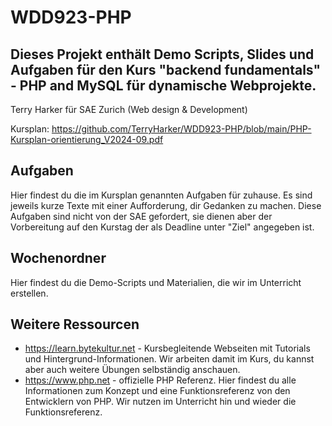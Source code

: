 # WDD923-PHP
Dieses Projekt enthält Demo Scripts, Slides und Aufgaben für den Kurs "backend fundamentals" - PHP and MySQL für dynamische Webprojekte.
---
Terry Harker für SAE Zurich (Web design & Development)

Kursplan: https://github.com/TerryHarker/WDD923-PHP/blob/main/PHP-Kursplan-orientierung_V2024-09.pdf

## Aufgaben
Hier findest du die im Kursplan genannten Aufgaben für zuhause. Es sind jeweils kurze Texte mit einer Aufforderung, dir Gedanken zu machen. Diese Aufgaben sind nicht von der SAE gefordert, sie dienen aber der Vorbereitung auf den Kurstag der als Deadline unter "Ziel" angegeben ist.

## Wochenordner
Hier findest du die Demo-Scripts und Materialien, die wir im Unterricht erstellen.

## Weitere Ressourcen
- https://learn.bytekultur.net - Kursbegleitende Webseiten mit Tutorials und Hintergrund-Informationen. Wir arbeiten damit im Kurs, du kannst aber auch weitere Übungen selbständig anschauen.
- https://www.php.net - offizielle PHP Referenz. Hier findest du alle Informationen zum Konzept und eine Funktionsreferenz von den Entwicklern von PHP. Wir nutzen im Unterricht hin und wieder die Funktionsreferenz.
